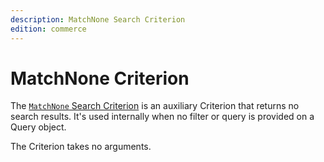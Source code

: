 ```yaml
---
description: MatchNone Search Criterion
edition: commerce
---
```


# MatchNone Criterion

The [`MatchNone` Search Criterion](../../api/php_api/php_api_reference/classes/Ibexa-Contracts-Core-Repository-Values-Content-Query-Criterion-MatchNone.html) is an auxiliary Criterion that returns no search results.
It's used internally when no filter or query is provided on a Query object.

The Criterion takes no arguments.
